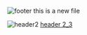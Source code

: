 ![footer](https://user-images.githubusercontent.com/11157848/114297919-2f757000-9ad1-11eb-8983-b6df8c078d30.png)
this is a new file



![header2](https://user-images.githubusercontent.com/53343483/114293748-49ee2000-9ab6-11eb-9b01-f826612c9206.png!)
[header 2_3](https://user-images.githubusercontent.com/53343483/114293870-79e9f300-9ab7-11eb-9b13-f606d1c8a420.png)

